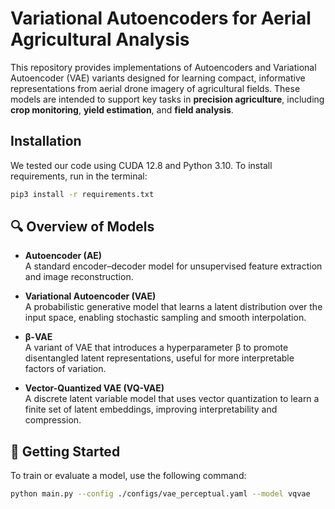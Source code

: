 # Variational Autoencoders for Aerial Agricultural Analysis

This repository provides implementations of Autoencoders and Variational Autoencoder (VAE) variants designed for learning compact, informative representations from aerial drone imagery of agricultural fields. These models are intended to support key tasks in **precision agriculture**, including **crop monitoring**, **yield estimation**, and **field analysis**.

## Installation 
We tested our code using CUDA 12.8 and Python 3.10. To install requirements, run in the  terminal:
```bash
pip3 install -r requirements.txt
```

## 🔍 Overview of Models

- **Autoencoder (AE)**  
  A standard encoder–decoder model for unsupervised feature extraction and image reconstruction.

- **Variational Autoencoder (VAE)**  
  A probabilistic generative model that learns a latent distribution over the input space, enabling stochastic sampling and smooth interpolation.

- **β-VAE**  
  A variant of VAE that introduces a hyperparameter β to promote disentangled latent representations, useful for more interpretable factors of variation.

- **Vector-Quantized VAE (VQ-VAE)**  
  A discrete latent variable model that uses vector quantization to learn a finite set of latent embeddings, improving interpretability and compression.

## 🚀 Getting Started

To train or evaluate a model, use the following command:

```bash
python main.py --config ./configs/vae_perceptual.yaml --model vqvae
```

